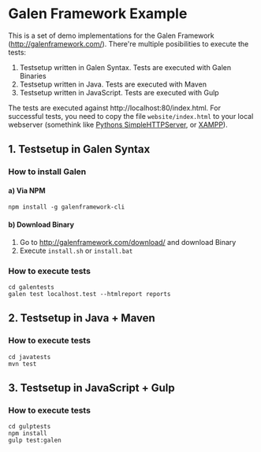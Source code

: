 # Galen Framework Example #
This is a set of demo implementations for the Galen Framework (http://galenframework.com/). There're multiple posibilities to execute the tests:

1. Testsetup written in Galen Syntax. Tests are executed with Galen Binaries
2. Testsetup written in Java. Tests are executed with Maven
3. Testsetup written in JavaScript. Tests are executed with Gulp

The tests are executed against http://localhost:80/index.html. For successful tests, you need to copy the file ```website/index.html``` to your local webserver (somethink like [Pythons SimpleHTTPServer](https://docs.python.org/2/library/simplehttpserver.html), or [XAMPP](https://www.apachefriends.org/de/index.html)).

## 1. Testsetup in Galen Syntax

### How to install Galen

#### a) Via NPM 

```
npm install -g galenframework-cli
```
 
#### b) Download Binary

1. Go to http://galenframework.com/download/ and download Binary
2. Execute ```install.sh```  or ```install.bat```
 
### How to execute tests


```
cd galentests
galen test localhost.test --htmlreport reports
```

## 2. Testsetup in Java + Maven

### How to execute tests

```
cd javatests
mvn test
```

## 3. Testsetup in JavaScript + Gulp

### How to execute tests

```
cd gulptests
npm install
gulp test:galen
```